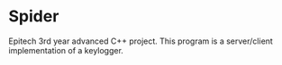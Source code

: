 Spider
======

Epitech 3rd year advanced C++ project. This program is a server/client implementation of a keylogger.
